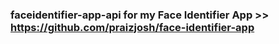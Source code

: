 ### faceidentifier-app-api for my Face Identifier App >> https://github.com/praizjosh/face-identifier-app

